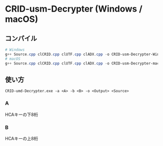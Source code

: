 # CRID-usm-Decrypter (Windows / macOS)
## コンパイル
```powershell
# Windows
g++ Source.cpp clCRID.cpp clUTF.cpp clADX.cpp -o CRID-usm-Decrypter-Windows.exe -fexec-charset=CP932
# macOS
g++ Source.cpp clCRID.cpp clUTF.cpp clADX.cpp -o CRID-usm-Decrypter-macOS
```
## 使い方  
```
CRID-umd-Decrypter.exe -a <A> -b <B> -o <Output> <Source>
```
### A
HCAキーの下8桁
### B
HCAキーの上8桁
